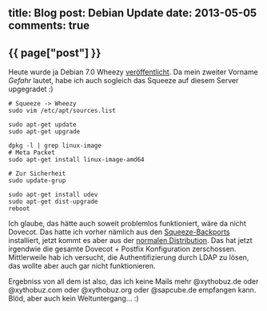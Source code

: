 title: Blog
post: Debian Update
date: 2013-05-05
comments: true
---

## {{ page["post"] }}
<!--%
from datetime import datetime
date = datetime.strptime(page["date"], "%Y-%m-%d").strftime("%B %d, %Y")
print "*Posted at %s.*" % date
%-->

Heute wurde ja Debian 7.0 Wheezy [veröffentlicht][deb]. Da mein zweiter Vorname *Gefahr* lautet, habe ich auch sogleich das Squeeze auf diesem Server upgegradet :)

    # Squeeze -> Wheezy
    sudo vim /etc/apt/sources.list

    sudo apt-get update
    sudo apt-get upgrade

    dpkg -l | grep linux-image
    # Meta Packet
    sudo apt-get install linux-image-amd64

    # Zur Sicherheit
    sudo update-grup

    sudo apt-get install udev
    sudo apt-get dist-upgrade
    reboot

Ich glaube, das hätte auch soweit problemlos funktioniert, wäre da nicht Dovecot. Das hatte ich vorher nämlich aus den [Squeeze-Backports][bp] installiert, jetzt kommt es aber aus der [normalen Distribution][no]. Das hat jetzt irgendwie die gesamte Dovecot + Postfix Konfiguration zerschossen. Mittlerweile hab ich versucht, die Authentifizierung durch LDAP zu lösen, das wollte aber auch gar nicht funktionieren.

Ergebniss von all dem ist also, das ich keine Mails mehr @xythobuz.de oder @xythobuz.com oder @xythobuz.org oder @sapcube.de empfangen kann. Blöd, aber auch kein Weltuntergang... :)

 [deb]: http://www.debian.org/News/2013/20130504
 [bp]: http://packages.debian.org/de/squeeze-backports/dovecot-core
 [no]: http://packages.debian.org/de/wheezy/dovecot-core